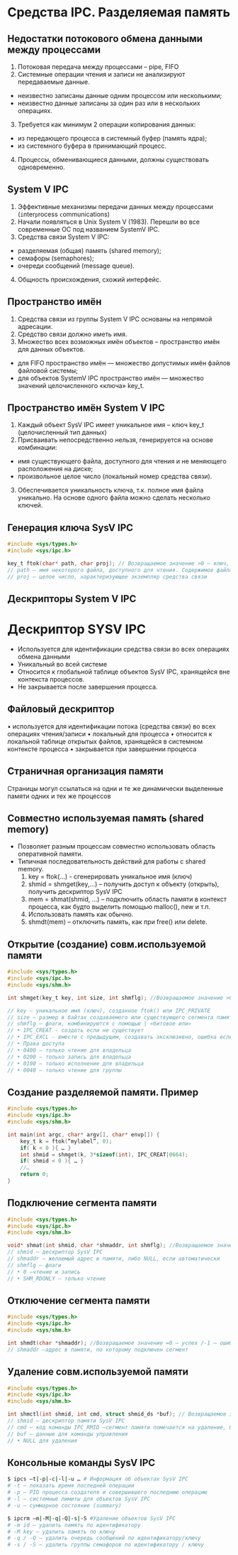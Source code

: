 # Средства IPC. Разделяемая память

## Недостатки потокового обмена данными между процессами

1. Потоковая передача между процессами – pipe, FIFO
2. Системные операции чтения и записи не анализируют передаваемые данные.
- неизвестно записаны данные одним процессом или несколькими;
- неизвестно данные записаны за один раз или в нескольких операциях.
3. Требуется как минимум 2 операции копирования данных:
- из передающего процесса в системный буфер (память ядра);
- из системного буфера в принимающий процесс.
4. Процессы, обменивающиеся данными, должны существовать одновременно.

## System V IPC
1. Эффективные механизмы передачи данных между процессами (`i`nter`p`rocess `c`ommunications)
2. Начали появляться в Unix System V (1983). Перешли во все современные ОС
под названием SystemV IPC.
3. Средства связи System V IPC:
- разделяемая (общая) память (shared memory);
- семафоры (semaphores);
- очереди сообщений (message queue).
4. Общность происхождения, схожий интерфейс.

## Пространство имён

1. Средства связи из группы System V IPC основаны на непрямой адресации.
2. Средство связи должно иметь имя.
3. Множество всех возможных имён объектов – пространство имён для данных
объектов.
- для FIFO пространство имён — множество допустимых имён файлов файловой
системы;
- для объектов SystemV IPC пространство имён — множество значений целочисленного «ключа» key_t.

## Пространство имён System V IPC
1. Каждый объект SysV IPC имеет уникальное имя – ключ key_t (целочисленный
тип данных)
2. Присваивать непосредственно нельзя, генерируется на основе комбинации:
- имя существующего файла, доступного для чтения и не меняющего расположения на диске;
- произвольное целое число (локальный номер средства связи).
3. Обеспечивается уникальность ключа, т.к. полное имя файла уникально. На основе одного файла можно сделать несколько ключей.

## Генерация ключа SysV IPC

```c
#include <sys/types.h>
#include <sys/ipc.h>

key_t ftok(char* path, char proj); // Возвращаемое значение >0 – ключ, обычно целое 32-бит / -1 – ошибка
// path – имя некоторого файла, доступного для чтения. Содержимое файла никак не используется, важно только имя!
// proj – целое число, характеризующее экземпляр средства связи
```

## Дескрипторы System V IPC
# Дескриптор SYSV IPC
- Используется для идентификации средства связи во всех операциях обмена данными
- Уникальный во всей системе
- Относится к глобальной таблице объектов SysV IPC, хранящейся вне контекста процессов.
- Не закрывается после завершения процесса.


## Файловый дескриптор
• используется для идентификации потока (средства связи) во всех операциях чтения/записи
• локальный для процесса
• относится к локальной таблице открытых файлов, хранящейся в системном контексте процесса
• закрывается при завершении процесса

## Страничная организация памяти
Страницы могул ссылаться на одни и те же динамически выделенные памяти одних и тех же процессов

## Совместно используемая память (shared memory)
- Позволяет разным процессам совместно использовать область оперативной
памяти.
- Типичная последовательность действий для работы с shared memory. 
  1. key = ftok(…) - сгенерировать уникальное имя (ключ)
  2.  shmid = shmget(key,…) – получить доступ к объекту (открыть), получить дескриптор SysV IPC 
  3.  mem = shmat(shmid, …) – подключить область памяти в контекст процесса, как будто выделить помощью malloc(), new и т.п. 
  4.  Использовать память как обычно. 
  5.  shmdt(mem) – отключить память, как при free() или delete.

## Открытие (создание) совм.используемой памяти

```c
#include <sys/types.h>
#include <sys/ipc.h>
#include <sys/shm.h>

int shmget(key_t key, int size, int shmflg); //Возвращаемое значение >0 – дескриптор SysV IPC / -1 – ошибка

// key – уникальное имя (ключ), созданное ftok() или IPC_PRIVATE
// size – размер в байтах создаваемого или существующего сегмента памяти
// shmflg – флаги, комбинируются с помощью | «битовое или»
// • IPC_CREAT - создать если не существует
// • IPC_EXCL - вместе с предыдущим, создавать эксклюзивно, ошибка если сущуствует
// • Права доступа
// • 0400 – только чтение для владельца
// • 0200 – только запись для владельца
// • 0100 – только исполнение для владельца
// • 0040 – только чтение для группы
```

## Создание разделяемой памяти. Пример

```c
#include <sys/types.h>
#include <sys/ipc.h>
#include <sys/shm.h>

int main(int argc, char* argv[], char* envp[]) {
    key_t k = ftok(“mylabel”, 0);
    if( k < 0 ){ … }
    int shmid = shmget(k, 3*sizeof(int), IPC_CREAT|0664);
    if( shmid < 0 ){ … }
    //…
    return 0;
}
```

## Подключение сегмента памяти
```c
#include <sys/types.h>
#include <sys/ipc.h>
#include <sys/shm.h>

void* shmat(int shmid, char *shmaddr, int shmflg); //Возвращаемое значение >0 – указатель в адресном пространстве процесса / (void*)(-1) – ошибка
// shmid – дескриптор SysV IPC
// shmaddr – желаемый адрес в памяти, либо NULL, если автоматически
// shmflg – флаги
// • 0 –чтение и запись
// • SHM_RDONLY – только чтение
```
## Отключение сегмента памяти

```c
#include <sys/types.h>
#include <sys/ipc.h>
#include <sys/shm.h>

int shmdt(char *shmaddr); //Возвращаемое значение =0 – успех /-1 – ошибка
// shmaddr –адрес в памяти, по которому подключен сегмент
```
## Удаление совм.используемой памяти
```c
#include <sys/types.h>
#include <sys/ipc.h>
#include <sys/shm.h>

int shmctl(int shmid, int cmd, struct shmid_ds *buf); // Возвращаемое значение =0 – успех / -1 – ошибка
// shmid – дескриптор памяти SysV IPC
// cmd – код команды IPC_RMID –сегмент памяти помечается на удаление, будет удалён после отключения везде
// buf – данные для команды управления
// • NULL для удаления
```

## Консольные команды SysV IPC
```bash
$ ipcs –t|-p|-c|-l|-u … # Информация об объектах SysV IPC
# -t – показать время последней операции
# -p – PID процесса создателя и совершившего последнюю операцию
# -l – системные лимиты для объектов SysV IPC
# -u – суммарное состояние (summary)

$ ipcrm –m|-M|-q|-Q|-s|-S #Удаление объектов SysV IPC
# -m id – удалить память по идентификатору
# -M key – удалить память по ключу
# -q / -Q – удалить очередь сообщений по идентификатору/ключу
# -s / -S – удалить группы семафоров по идентификатору / ключу
```